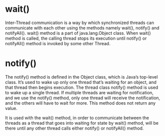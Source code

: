 # wait()

Inter-Thread communication is a way by which synchronized threads can communicate with each other using the methods
namely wait(), notify() and notifyAll(). wait() method is a part of java.lang.Object class. When wait() method is
called, the calling thread stops its execution until notify() or notifyAll() method is invoked by some other Thread.

# notify()

The notify() method is defined in the Object class, which is Java’s top-level class. It’s used to wake up only one
thread that’s waiting for an object, and that thread then begins execution. The thread class notify() method is used to
wake up a single thread. If multiple threads are waiting for notification, and we use the notify() method, only one
thread will receive the notification, and the others will have to wait for more. This method does not return any value.

It is used with the wait() method, in order to communicate between the threads as a thread that goes into waiting for
state by wait() method, will be there until any other thread calls either notify() or notifyAll() method.
